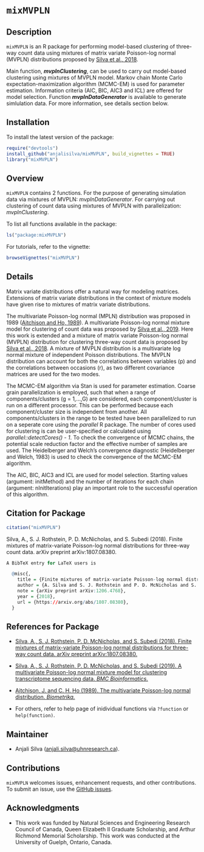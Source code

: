 # `mixMVPLN`

## Description
`mixMVPLN` is an R package for performing model-based clustering of three-way count data using mixtures of matrix variate Poisson-log normal (MVPLN) distributions proposed by [Silva et al., 2018](https://arxiv.org/abs/1711.11190v1).

Main function, __*mvplnClustering*__, can be used to carry out model-based clustering using mixtures of MVPLN model. Markov chain Monte Carlo expectation-maximization algorithm (MCMC-EM) is used for parameter estimation. Information criteria (AIC, BIC, AIC3 and ICL) are offered for model selection. Function __*mvplnDataGenerator*__ is available to generate simlulation data. For more information, see details section below.

## Installation

To install the latest version of the package:

``` r
require("devtools")
install_github("anjalisilva/mixMVPLN", build_vignettes = TRUE)
library("mixMVPLN")
```

## Overview

`mixMVPLN` contains 2 functions. For the purpose of generating simulation data via mixtures of MVPLN: *mvplnDataGenerator*. For carrying out clustering of count data using mixtures of MVPLN with parallelization: *mvplnClustering*. 

To list all functions available in the package:

``` r
ls("package:mixMVPLN")
```

For tutorials, refer to the vignette:

``` r
browseVignettes("mixMVPLN")
```

## Details

Matrix variate distributions offer a natural way for modeling matrices. Extensions of matrix variate distributions in the context of mixture models have given rise to mixtures of matrix variate distributions.

The multivariate Poisson-log normal (MPLN) distribution was proposed in 1989 ([Aitchison and Ho, 1989](https://www.jstor.org/stable/2336624?seq=1)). A multivariate Poisson-log normal mixture model for clustering of count data was proposed by [Silva et al., 2019](https://bmcbioinformatics.biomedcentral.com/articles/10.1186/s12859-019-2916-0). Here this work is extended and a mixture of matrix variate Poisson-log normal (MVPLN) distribution for clustering three-way count data is proposed by [Silva et al., 2018](https://arxiv.org/abs/1711.11190v1). A mixture of MVPLN distribution is a multivariate log normal mixture of independent Poisson distributions. The MVPLN distribution can account for both the correlations between variables (p) and the correlations between occasions (r), as two different covariance matrices are used for the two modes. 

The MCMC-EM algorithm via Stan is used for parameter estimation. Coarse grain parallelization is employed, such that when a range of components/clusters (g = 1,...,G) are considered, each component/cluster is run on a different processor. This can be performed because each component/cluster size is independent from another. All components/clusters in the range to be tested have been parallelized to run on a seperate core using the *parallel* R package. The number of cores used for clustering is can be user-specified or calculated using *parallel::detectCores() - 1*. To check the convergence of MCMC chains, the potential scale reduction factor and the effective number of samples are used. The Heidelberger and Welch’s convergence diagnostic (Heidelberger and Welch, 1983) is used to check the convergence of the MCMC-EM algorithm. 

The AIC, BIC, AIC3 and ICL are used for model selection. Starting values (argument: initMethod) and the number of iterations for each chain (argument: nInitIterations) play an important role to the successful operation of this algorithm.


## Citation for Package
``` r
citation("mixMVPLN")
```
Silva, A., S. J. Rothstein, P. D. McNicholas, and S. Subedi (2018). Finite mixtures of matrix-variate Poisson-log normal distributions for three-way count data. arXiv preprint arXiv:1807.08380.
``` r
A BibTeX entry for LaTeX users is

  @misc{,
    title = {Finite mixtures of matrix-variate Poisson-log normal distributions for three-way count data},
    author = {A. Silva and S. J. Rothstein and P. D. McNicholas and S. Subedi},
    note = {arXiv preprint arXiv:1206.4768},
    year = {2018},
    url = {https://arxiv.org/abs/1807.08380},
  }
```


## References for Package

* [Silva, A., S. J. Rothstein, P. D. McNicholas, and S. Subedi (2018). Finite mixtures of matrix-variate Poisson-log normal distributions for three-way count data. arXiv preprint arXiv:1807.08380.](https://arxiv.org/abs/1807.08380)

* [Silva, A., S. J. Rothstein, P. D. McNicholas, and S. Subedi (2019). A multivariate Poisson-log normal mixture model for clustering transcriptome sequencing data. *BMC Bioinformatics.*](https://bmcbioinformatics.biomedcentral.com/articles/10.1186/s12859-019-2916-0)

* [Aitchison, J. and C. H. Ho (1989). The multivariate Poisson-log normal distribution. *Biometrika.*](https://www.jstor.org/stable/2336624?seq=1)

* For others, refer to help page of inidividual functions via `?function` or `help(function)`.

## Maintainer

* Anjali Silva (anjali.silva@uhnresearch.ca). 

## Contributions

`mixMVPLN` welcomes issues, enhancement requests, and other contributions. To submit an issue, use the [GitHub issues](https://github.com/anjalisilva/mixMVPLN/issues).

## Acknowledgments

* This work was funded by Natural Sciences and Engineering Research Council of Canada, Queen Elizabeth II Graduate Scholarship, and Arthur Richmond Memorial Scholarship. This work was conducted at the University of Guelph, Ontario, Canada. 
